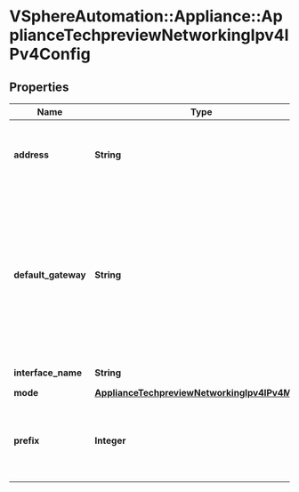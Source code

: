 # VSphereAutomation::Appliance::ApplianceTechpreviewNetworkingIpv4IPv4Config

## Properties
Name | Type | Description | Notes
------------ | ------------- | ------------- | -------------
**address** | **String** | IPv4 address, for example, \&quot;10.20.80.191\&quot;. Set this argument to an empty string \&quot;\&quot;, if the mode is \&quot;unconfigured\&quot; or \&quot;dhcp\&quot;. | 
**default_gateway** | **String** | IPv4 address of the default gateway. This default gateway value is used if the mode argument is set to \&quot;static\&quot; This configures the global default gateway on the appliance with the specified gateway address and interface. This gateway replaces the existing default gateway configured on the appliance. However, if the gateway address is link-local, then it is added for that interface. This does not support configuration of multiple global default gateways through different interfaces. | 
**interface_name** | **String** | Interface name, for example, \&quot;nic0\&quot;, \&quot;nic1\&quot;. | 
**mode** | [**ApplianceTechpreviewNetworkingIpv4IPv4Mode**](ApplianceTechpreviewNetworkingIpv4IPv4Mode.md) |  | 
**prefix** | **Integer** | IPv4 CIDR prefix, for example , 24.  See http://www.oav.net/mirrors/cidr.html for netmask-to-prefix conversion. Set this argument to 0 if the mode is \&quot;unconfigured\&quot; or \&quot;dhcp\&quot;. | 


